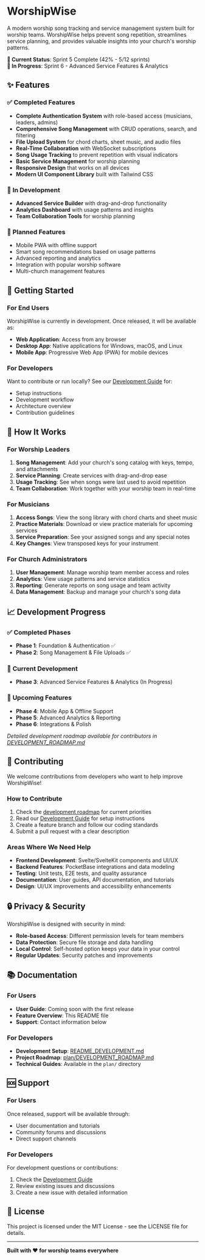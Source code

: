 # WorshipWise

A modern worship song tracking and service management system built for worship teams. WorshipWise helps prevent song repetition, streamlines service planning, and provides valuable insights into your church's worship patterns.

**🎯 Current Status**: Sprint 5 Complete (42% - 5/12 sprints)  
**🚧 In Progress**: Sprint 6 - Advanced Service Features & Analytics

## ✨ Features

### ✅ **Completed Features**

- **Complete Authentication System** with role-based access (musicians, leaders, admins)
- **Comprehensive Song Management** with CRUD operations, search, and filtering
- **File Upload System** for chord charts, sheet music, and audio files
- **Real-Time Collaboration** with WebSocket subscriptions
- **Song Usage Tracking** to prevent repetition with visual indicators
- **Basic Service Management** for worship planning
- **Responsive Design** that works on all devices
- **Modern UI Component Library** built with Tailwind CSS

### 🚧 **In Development**

- **Advanced Service Builder** with drag-and-drop functionality
- **Analytics Dashboard** with usage patterns and insights
- **Team Collaboration Tools** for worship planning

### 🎯 **Planned Features**

- Mobile PWA with offline support
- Smart song recommendations based on usage patterns
- Advanced reporting and analytics
- Integration with popular worship software
- Multi-church management features

## 🚀 Getting Started

### For End Users

WorshipWise is currently in development. Once released, it will be available as:

- **Web Application**: Access from any browser
- **Desktop App**: Native applications for Windows, macOS, and Linux
- **Mobile App**: Progressive Web App (PWA) for mobile devices

### For Developers

Want to contribute or run locally? See our [Development Guide](README_DEVELOPMENT.md) for:

- Setup instructions
- Development workflow
- Architecture overview
- Contribution guidelines

## 🎵 How It Works

### For Worship Leaders

1. **Song Management**: Add your church's song catalog with keys, tempo, and attachments
2. **Service Planning**: Create services with drag-and-drop ease
3. **Usage Tracking**: See when songs were last used to avoid repetition
4. **Team Collaboration**: Work together with your worship team in real-time

### For Musicians

1. **Access Songs**: View the song library with chord charts and sheet music
2. **Practice Materials**: Download or view practice materials for upcoming services
3. **Service Preparation**: See your assigned songs and any special notes
4. **Key Changes**: View transposed keys for your instrument

### For Church Administrators

1. **User Management**: Manage worship team member access and roles
2. **Analytics**: View usage patterns and service statistics
3. **Reporting**: Generate reports on song usage and team activity
4. **Data Management**: Backup and manage your church's song data

## 📈 Development Progress

### ✅ **Completed Phases**

- **Phase 1**: Foundation & Authentication ✅
- **Phase 2**: Song Management & File Uploads ✅

### 🚧 **Current Development**

- **Phase 3**: Advanced Service Features & Analytics (In Progress)

### 🎯 **Upcoming Features**

- **Phase 4**: Mobile App & Offline Support
- **Phase 5**: Advanced Analytics & Reporting
- **Phase 6**: Integrations & Polish

_Detailed development roadmap available for contributors in [DEVELOPMENT_ROADMAP.md](plan/DEVELOPMENT_ROADMAP.md)_

## 🤝 Contributing

We welcome contributions from developers who want to help improve WorshipWise!

### How to Contribute

1. Check the [development roadmap](plan/DEVELOPMENT_ROADMAP.md) for current priorities
2. Read our [Development Guide](README_DEVELOPMENT.md) for setup instructions
3. Create a feature branch and follow our coding standards
4. Submit a pull request with a clear description

### Areas Where We Need Help

- **Frontend Development**: Svelte/SvelteKit components and UI/UX
- **Backend Features**: PocketBase integrations and data modeling
- **Testing**: Unit tests, E2E tests, and quality assurance
- **Documentation**: User guides, API documentation, and tutorials
- **Design**: UI/UX improvements and accessibility enhancements

## 🔒 Privacy & Security

WorshipWise is designed with security in mind:

- **Role-based Access**: Different permission levels for team members
- **Data Protection**: Secure file storage and data handling
- **Local Control**: Self-hosted option keeps your data in your control
- **Regular Updates**: Security patches and improvements

## 📚 Documentation

### For Users

- **User Guide**: Coming soon with the first release
- **Feature Overview**: This README file
- **Support**: Contact information below

### For Developers

- **Development Setup**: [README_DEVELOPMENT.md](README_DEVELOPMENT.md)
- **Project Roadmap**: [plan/DEVELOPMENT_ROADMAP.md](plan/DEVELOPMENT_ROADMAP.md)
- **Technical Guides**: Available in the `plan/` directory

## 🆘 Support

### For Users

Once released, support will be available through:

- User documentation and tutorials
- Community forums and discussions
- Direct support channels

### For Developers

For development questions or contributions:

1. Check the [Development Guide](README_DEVELOPMENT.md)
2. Review existing issues and discussions
3. Create a new issue with detailed information

## 📄 License

This project is licensed under the MIT License - see the LICENSE file for details.

---

**Built with ❤️ for worship teams everywhere**
